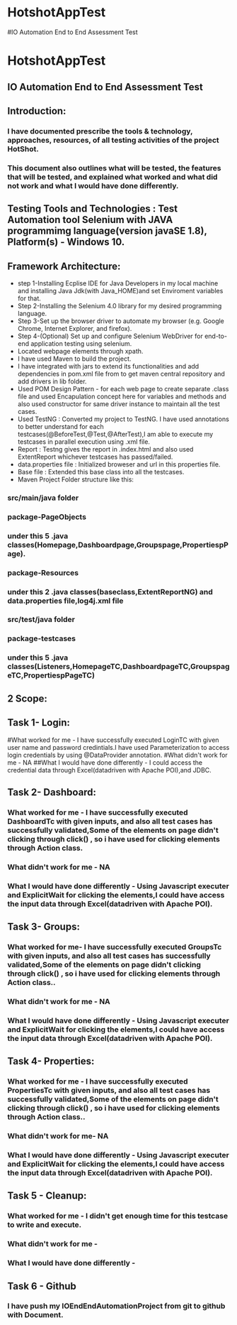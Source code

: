 # HotshotAppTest
#IO Automation End to End Assessment Test
# HotshotAppTest

## IO Automation End to End Assessment Test

## Introduction:

### I have documented prescribe the tools & technology, approaches, resources, of all testing activities of the project HotShot.
### This document also outlines what will be tested, the features that will be tested, and explained what worked and what did not work and what I would have done differently.

## Testing Tools and Technologies : Test Automation tool Selenium with JAVA programmimg language(version javaSE 1.8), Platform(s) - Windows 10.
   
##  Framework Architecture:
   * step 1-Installing Ecplise IDE for Java Developers in my local machine and installing Java Jdk(with Java_HOME)and set Enviroment variables for that.
   * Step 2-Installing the Selenium 4.0 library for my desired programming language.
   * Step 3-Set up the browser driver to automate my browser (e.g.  Google Chrome, Internet Explorer, and firefox).
   * Step 4-(Optional) Set up and configure Selenium WebDriver for end-to-end application testing using selenium. 
   * Located webpage elements through xpath.
   * I have used Maven to build the project.
   * I have integrated with jars to extend its functionalities and add dependencies in pom.xml file from to get maven central repository and add drivers in lib folder.
   * Used POM Design Pattern - for each web page to create separate .class file and used Encapulation concept here for variables and methods and also used constructor for same driver instance to maintain all the test cases.
   * Used TestNG : Converted my project to TestNG. I have used annotations to better understand for each testcases(@BeforeTest,@Test,@AfterTest),I am able to execute my testcases in parallel execution using .xml file.
   * Report : Testng gives the report in .index.html and also used ExtentReport whichever testcases has passed/failed.
   * data.properties file : Initialized broweser and url in this properties file.
   * Base file : Extended this base class into all the testcases. 
   * Maven Project Folder structure like this:
 ###    src/main/java folder
 ###    package-PageObjects
 ###    under this 5 .java classes(Homepage,Dashboardpage,Groupspage,PropertiespPage).
 ###    package-Resources
 ###    under this 2 .java classes(baseclass,ExtentReportNG) and data.properties file,log4j.xml file
 ###    src/test/java folder
 ###    package-testcases
 ###    under this 5 .java classes(Listeners,HomepageTC,DashboardpageTC,GroupspageTC,PropertiespPageTC)
     
## 2 Scope:
## Task 1- Login:
#What worked for me - I have successfully executed LoginTC with given user name and password credintials.I have used Parameterization to access login credentials by using @DataProvider annotation.
#What didn't work for me - NA
##What I would have done differently - I could access the credential data through Excel(datadriven with Apache POI),and JDBC.

## Task 2- Dashboard:
### What worked for me - I have successfully executed DashboardTc with given inputs, and also all test cases has successfully validated,Some of the elements on page didn't clicking through click() , so i have used for clicking elements through Action class.
### What didn't work for me - NA
### What I would have done differently - Using Javascript executer and ExplicitWait for clicking the elements,I could have access the input data through Excel(datadriven with Apache POI). 

## Task 3- Groups:
### What worked for me- I have successfully executed GroupsTc with given inputs, and also all test cases has successfully validated,Some of the elements on page didn't clicking through click() , so i have used for clicking elements through Action class..
### What didn't work for me - NA
### What I would have done differently - Using Javascript executer and ExplicitWait for clicking the elements,I could have access the input data through Excel(datadriven with Apache POI).

##  Task 4- Properties:
### What worked for me - I have successfully executed PropertiesTc with given inputs, and also all test cases has successfully validated,Some of the elements on page didn't clicking through click() , so i have used for clicking elements through Action class..
### What didn't work for me- NA
### What I would have done differently - Using Javascript executer and ExplicitWait for clicking the elements,I could have access the input data through Excel(datadriven with Apache POI).

## Task 5 - Cleanup:
### What worked for me - I didn't get enough time for this testcase to write and execute.
### What didn't work for me - 
### What I would have done differently - 

## Task 6 - Github
### I have push my IOEndEndAutomationProject from git to github with Document.
   

